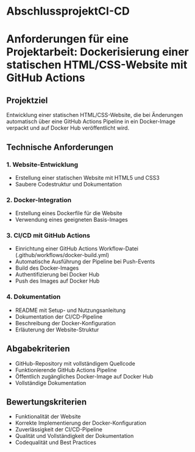 # AbschlussprojektCI-CD

# Anforderungen für eine Projektarbeit: Dockerisierung einer statischen HTML/CSS-Website mit GitHub Actions
## Projektziel
Entwicklung einer statischen HTML/CSS-Website, die bei Änderungen automatisch über eine GitHub Actions Pipeline in ein Docker-Image verpackt und auf Docker Hub veröffentlicht wird.
## Technische Anforderungen
### 1. Website-Entwicklung
- Erstellung einer statischen Website mit HTML5 und CSS3
- Saubere Codestruktur und Dokumentation
### 2. Docker-Integration
- Erstellung eines Dockerfile für die Website
- Verwendung eines geeigneten Basis-Images
### 3. CI/CD mit GitHub Actions
- Einrichtung einer GitHub Actions Workflow-Datei (.github/workflows/docker-build.yml)
- Automatische Ausführung der Pipeline bei Push-Events
- Build des Docker-Images
- Authentifizierung bei Docker Hub
- Push des Images auf Docker Hub
### 4. Dokumentation
- README mit Setup- und Nutzungsanleitung
- Dokumentation der CI/CD-Pipeline
- Beschreibung der Docker-Konfiguration
- Erläuterung der Website-Struktur
## Abgabekriterien
- GitHub-Repository mit vollständigem Quellcode
- Funktionierende GitHub Actions Pipeline
- Öffentlich zugängliches Docker-Image auf Docker Hub
- Vollständige Dokumentation
## Bewertungskriterien
- Funktionalität der Website
- Korrekte Implementierung der Docker-Konfiguration
- Zuverlässigkeit der CI/CD-Pipeline
- Qualität und Vollständigkeit der Dokumentation
- Codequalität und Best Practices





